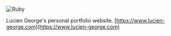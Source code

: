 ![Ruby](https://github.com/lucien-george/lucien-george.com/workflows/Ruby/badge.svg)

Lucien George's personal portfolio website.
[https://www.lucien-george.com](https://www.lucien-george.com)
